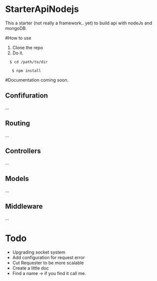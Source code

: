 # StarterApiNodejs
This a starter (not really a framework.. yet) to build api with nodeJs and mongoDB.

#How to use
 1. Clone the repo
 2. Do it.
 ```
   $ cd /path/to/dir
 ```
 ```
    $ npm install
 ```
  
#Documentation coming soon.
## Confifuration
...
## Routing
...
## Controllers
...
## Models
...
## Middleware
...


# Todo 
- Upgrading socket system
- Add configuration for request error
- Cut Requester to be more scalable
- Create a little doc
- Find a name -> if you find it call me.

